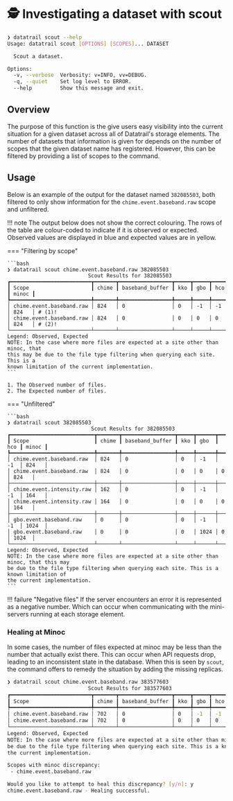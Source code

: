 # 🕵️ Investigating a dataset with scout

<!-- termynal -->

```bash
❯ datatrail scout --help
Usage: datatrail scout [OPTIONS] [SCOPES]... DATASET

  Scout a dataset.

Options:
  -v, --verbose  Verbosity: v=INFO, vv=DEBUG.
  -q, --quiet    Set log level to ERROR.
  --help         Show this message and exit.
```

## Overview

The purpose of this function is the give users easy visibility into the
current situation for a given dataset across all of Datatrail's storage
elements. The number of datasets that information is given for depends on the
number of scopes that the given dataset name has registered. However, this
can be filtered by providing a list of scopes to the command.

## Usage

Below is an example of the output for the dataset named `382085503`, both
filtered to only show information for the `chime.event.baseband.raw` scope
and unfiltered.

!!! note
The output below does not show the correct colouring. The rows of the table
are colour-coded to indicate if it is observed or expected. Observed
values are displayed in blue and expected values are in yellow.

=== "Filtering by scope"

    ```bash
    ❯ datatrail scout chime.event.baseband.raw 382085503
                              Scout Results for 382085503
    ┏━━━━━━━━━━━━━━━━━━━━━━━━━━┳━━━━━━━┳━━━━━━━━━━━━━━━━━┳━━━━━┳━━━━━┳━━━━━┳━━━━━━━┓
    ┃ Scope                    ┃ chime ┃ baseband_buffer ┃ kko ┃ gbo ┃ hco ┃ minoc ┃
    ┡━━━━━━━━━━━━━━━━━━━━━━━━━━╇━━━━━━━╇━━━━━━━━━━━━━━━━━╇━━━━━╇━━━━━╇━━━━━╇━━━━━━━┩
    │ chime.event.baseband.raw │ 824   │ 0               │ 0   │ -1  │ -1  │ 824   │ # (1)!
    │ chime.event.baseband.raw │ 824   │ 0               │ 0   │ 0   │ 0   │ 824   │ # (2)!
    └──────────────────────────┴───────┴─────────────────┴─────┴─────┴─────┴───────┘
    Legend: Observed, Expected
    NOTE: In the case where more files are expected at a site other than minoc, that
    this may be due to the file type filtering when querying each site. This is a
    known limitation of the current implementation.
    ```

    1. The Observed number of files.
    2. The Expected number of files.

=== "Unfiltered"

    ```bash
    ❯ datatrail scout 382085503
                               Scout Results for 382085503
    ┏━━━━━━━━━━━━━━━━━━━━━━━━━━━┳━━━━━━━┳━━━━━━━━━━━━━━━━━┳━━━━━┳━━━━━━┳━━━━━┳━━━━━━━┓
    ┃ Scope                     ┃ chime ┃ baseband_buffer ┃ kko ┃ gbo  ┃ hco ┃ minoc ┃
    ┡━━━━━━━━━━━━━━━━━━━━━━━━━━━╇━━━━━━━╇━━━━━━━━━━━━━━━━━╇━━━━━╇━━━━━━╇━━━━━╇━━━━━━━┩
    │ chime.event.baseband.raw  │ 824   │ 0               │ 0   │ -1   │ -1  │ 824   │
    │ chime.event.baseband.raw  │ 824   │ 0               │ 0   │ 0    │ 0   │ 824   │
    ├───────────────────────────┼───────┼─────────────────┼─────┼──────┼─────┼───────┤
    │ chime.event.intensity.raw │ 162   │ 0               │ 0   │ -1   │ -1  │ 164   │
    │ chime.event.intensity.raw │ 164   │ 0               │ 0   │ 0    │ 0   │ 164   │
    ├───────────────────────────┼───────┼─────────────────┼─────┼──────┼─────┼───────┤
    │ gbo.event.baseband.raw    │ 0     │ 0               │ 0   │ -1   │ -1  │ 1024  │
    │ gbo.event.baseband.raw    │ 0     │ 0               │ 0   │ 1024 │ 0   │ 1024  │
    └───────────────────────────┴───────┴─────────────────┴─────┴──────┴─────┴───────┘
    Legend: Observed, Expected
    NOTE: In the case where more files are expected at a site other than minoc, that this may
    be due to the file type filtering when querying each site. This is a known limitation of
    the current implementation.
    ```

!!! failure "Negative files"
If the server encounters an error it is represented as a negative number.
Which can occur when communicating with the mini-servers running at each
storage element.

### Healing at Minoc

In some cases, the number of files expected at minoc may be less than the number
that actually exist there. This can occur when API requests drop, leading to an
inconsistent state in the database. When this is seen by `scout`, the command
offers to remedy the situation by adding the missing replicas.

```bash
❯ datatrail scout chime.event.baseband.raw 383577603
                          Scout Results for 383577603
┏━━━━━━━━━━━━━━━━━━━━━━━━━━┳━━━━━━━┳━━━━━━━━━━━━━━━━━┳━━━━━┳━━━━━┳━━━━━┳━━━━━━━┓
┃ Scope                    ┃ chime ┃ baseband_buffer ┃ kko ┃ gbo ┃ hco ┃ minoc ┃
┡━━━━━━━━━━━━━━━━━━━━━━━━━━╇━━━━━━━╇━━━━━━━━━━━━━━━━━╇━━━━━╇━━━━━╇━━━━━╇━━━━━━━┩
│ chime.event.baseband.raw │ 702   │ 0               │ 0   │ -1  │ -1  │ 702   │
│ chime.event.baseband.raw │ 702   │ 0               │ 0   │ 0   │ 0   │ 699   │
└──────────────────────────┴───────┴─────────────────┴─────┴─────┴─────┴───────┘
Legend: Observed, Expected
NOTE: In the case where more files are expected at a site other than minoc, that this may
be due to the file type filtering when querying each site. This is a known limitation of
the current implementation.

Scopes with minoc discrepancy:
 - chime.event.baseband.raw

Would you like to attempt to heal this discrepancy? [y/n]: y
chime.event.baseband.raw - Healing successful.
```
